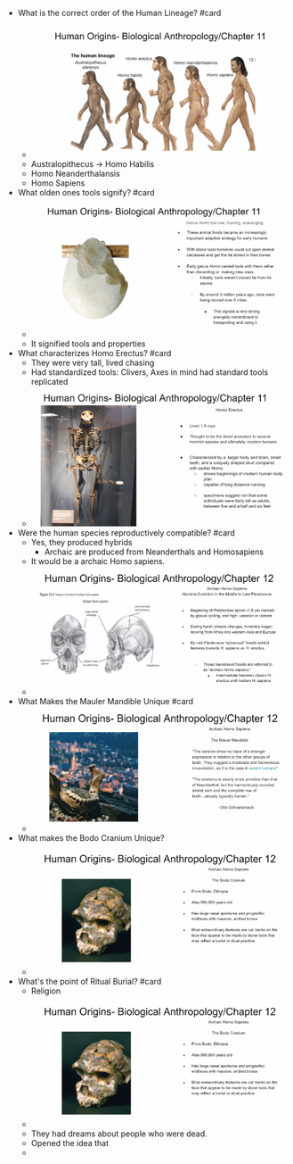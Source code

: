 - What is the correct order of the Human Lineage? #card
	- ![image.png](../assets/image_1715170106833_0.png)
	- Australopithecus -> Homo Habilis
	- Homo Neanderthalansis
	- Homo Sapiens
- What olden ones tools signify? #card
	- ![image.png](../assets/image_1715170223659_0.png)
	- It signified tools and properties
- What characterizes Homo Erectus? #card
	- They were very tall, lived chasing
	- Had standardized tools: Clivers, Axes in mind had standard tools replicated
	- ![image.png](../assets/image_1715170316587_0.png)
- Were the human species reproductively compatible? #card
	- Yes, they produced hybrids
		- Archaic are produced from Neanderthals and Homosapiens
	- It would be a archaic Homo sapiens.
	- ![image.png](../assets/image_1715170767353_0.png)
- What Makes the Mauler Mandible Unique #card
	- ![image.png](../assets/image_1715171001721_0.png)
- What makes the Bodo Cranium Unique?
	- ![image.png](../assets/image_1715171092611_0.png)
- What's the point of Ritual Burial? #card
	- Religion
	- ![image.png](../assets/image_1715171247149_0.png)
	- They had dreams about people who were dead.
	- Opened the idea that
	-